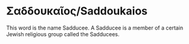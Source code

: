 # Σαδδουκαῖος/Saddoukaios
This word is the name Sadducee. A Sadducee is a member of  a certain Jewish religious group called the Sadducees.
